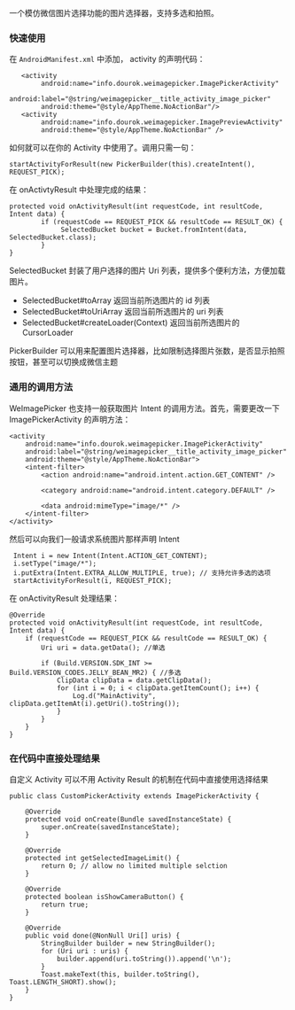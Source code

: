 一个模仿微信图片选择功能的图片选择器，支持多选和拍照。

### 快速使用

在 `AndroidManifest.xml` 中添加， activity 的声明代码：

```
   <activity
        android:name="info.dourok.weimagepicker.ImagePickerActivity"
        android:label="@string/weimagepicker__title_activity_image_picker"
        android:theme="@style/AppTheme.NoActionBar"/>
   <activity
        android:name="info.dourok.weimagepicker.ImagePreviewActivity"
        android:theme="@style/AppTheme.NoActionBar" />
```

如何就可以在你的 Activity 中使用了。调用只需一句：

```
startActivityForResult(new PickerBuilder(this).createIntent(), REQUEST_PICK);
```

在 onActivtyResult 中处理完成的结果：

```
protected void onActivityResult(int requestCode, int resultCode, Intent data) {
        if (requestCode == REQUEST_PICK && resultCode == RESULT_OK) {
             SelectedBucket bucket = Bucket.fromIntent(data, SelectedBucket.class);
        }
}
```

SelectedBucket 封装了用户选择的图片 Uri 列表，提供多个便利方法，方便加载图片。

- SelectedBucket#toArray 返回当前所选图片的 id 列表
- SelectedBucket#toUriArray 返回当前所选图片的 uri 列表
- SelectedBucket#createLoader(Context) 返回当前所选图片的 CursorLoader

PickerBuilder 可以用来配置图片选择器，比如限制选择图片张数，是否显示拍照按钮，甚至可以切换成微信主题


### 通用的调用方法

WeImagePicker 也支持一般获取图片 Intent 的调用方法。首先，需要更改一下 ImagePickerActivity 的声明方法：

```
<activity
    android:name="info.dourok.weimagepicker.ImagePickerActivity"
    android:label="@string/weimagepicker__title_activity_image_picker"
    android:theme="@style/AppTheme.NoActionBar">
    <intent-filter>
        <action android:name="android.intent.action.GET_CONTENT" />

        <category android:name="android.intent.category.DEFAULT" />

        <data android:mimeType="image/*" />
    </intent-filter>
</activity>
```

然后可以向我们一般请求系统图片那样声明 Intent

```
 Intent i = new Intent(Intent.ACTION_GET_CONTENT);
 i.setType("image/*");
 i.putExtra(Intent.EXTRA_ALLOW_MULTIPLE, true); // 支持允许多选的选项
 startActivityForResult(i, REQUEST_PICK);
```

在 onActivityResult 处理结果：

    @Override
    protected void onActivityResult(int requestCode, int resultCode, Intent data) {
        if (requestCode == REQUEST_PICK && resultCode == RESULT_OK) {
            Uri uri = data.getData(); //单选

            if (Build.VERSION.SDK_INT >= Build.VERSION_CODES.JELLY_BEAN_MR2) { //多选
                ClipData clipData = data.getClipData();
                for (int i = 0; i < clipData.getItemCount(); i++) {
                    Log.d("MainActivity", clipData.getItemAt(i).getUri().toString());
                }
            }
        }
    }

### 在代码中直接处理结果

自定义 Activity 可以不用 Activity Result 的机制在代码中直接使用选择结果

```
public class CustomPickerActivity extends ImagePickerActivity {

    @Override
    protected void onCreate(Bundle savedInstanceState) {
        super.onCreate(savedInstanceState);
    }

    @Override
    protected int getSelectedImageLimit() {
        return 0; // allow no limited multiple selction
    }

    @Override
    protected boolean isShowCameraButton() {
        return true;
    }

    @Override
    public void done(@NonNull Uri[] uris) {
        StringBuilder builder = new StringBuilder();
        for (Uri uri : uris) {
            builder.append(uri.toString()).append('\n');
        }
        Toast.makeText(this, builder.toString(), Toast.LENGTH_SHORT).show();
    }
}
```